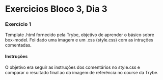 # Exercicios Bloco 3, Dia 3

### Exercício 1

Template .html fornecido pela Trybe, objetivo de aprender o básico sobre box-model. Foi dado uma imagem e um .css (style.css) com as intruções comentadas. 

#### Instruções

O objetivo era seguir as instruções dos comentários no style.css e comparar o resultado final ao da imagem de referência no course da Trybe.
